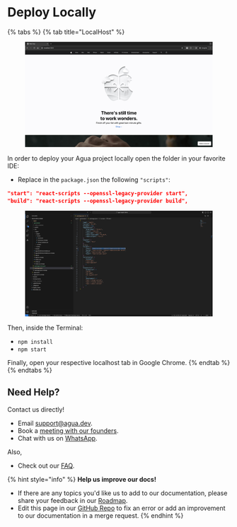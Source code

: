 # Deploy Locally

{% tabs %}
{% tab title="LocalHost" %}
<figure><img src="../../../.gitbook/assets/Agua_Apple_Demo_LocalHost.png" alt=""><figcaption></figcaption></figure>

In order to deploy your Agua project locally open the folder in your favorite IDE:

* Replace in the `package.json` the following `"scripts"`:

```json
"start": "react-scripts --openssl-legacy-provider start",
"build": "react-scripts --openssl-legacy-provider build",
```

<figure><img src="../../../.gitbook/assets/Agua_Apple_Demo_VS_Code.png" alt=""><figcaption></figcaption></figure>

Then, inside the Terminal:

* `npm install`
* `npm start`

Finally, open your respective localhost tab in Google Chrome.
{% endtab %}
{% endtabs %}



## Need Help?

Contact us directly!

* Email [support@agua.dev](mailto:support@agua.dev).
* Book a [meeting with our founders](https://agua.tools/meetings/developers/onboarding).
* Chat with us on [WhatsApp](https://wa.me/12396883277).

Also,

* Check out our [FAQ](../../../help-and-community/faq.md).



{% hint style="info" %}
**Help us improve our docs!**

* If there are any topics you'd like us to add to our documentation, please share your feedback in our [Roadmap](https://roadmap.agua.app/).
* Edit this page in our [GitHub Repo](https://github.com/Agua-for-devs/agua-documentation) to fix an error or add an improvement to our documentation in a merge request.
{% endhint %}
